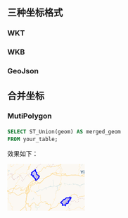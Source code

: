 ## 三种坐标格式

### WKT

### WKB

### GeoJson

## 合并坐标

### MutiPolygon

```sql
SELECT ST_Union(geom) AS merged_geom
FROM your_table;
```

效果如下：

![image-20240115152043182](./PostGis.assets/image-20240115152043182.png)